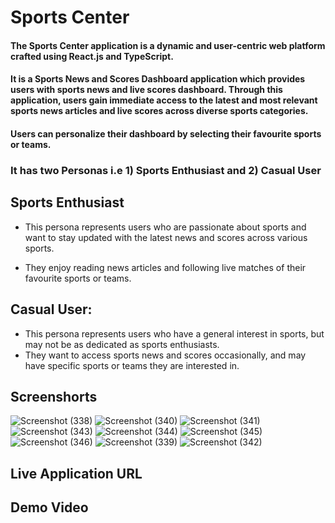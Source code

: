 # Sports Center
#### The Sports Center application is a dynamic and user-centric web platform crafted using React.js and TypeScript.
#### It is a Sports News and Scores Dashboard application which provides users with sports news and live scores dashboard. Through this application, users gain immediate access to the latest and most relevant sports news articles and live scores across diverse sports categories.
#### Users can personalize their dashboard by selecting their favourite sports or teams.

### It has two Personas i.e 1) Sports Enthusiast and 2) Casual User
## Sports Enthusiast
+ This persona represents users who are passionate about sports and want to stay updated with the latest news and scores across various sports.
- They enjoy reading news articles and following live matches of their favourite sports or teams.
## Casual User:
+ This persona represents users who have a general interest in sports, but may not be as dedicated as sports enthusiasts.
+ They want to access sports news and scores occasionally, and may have specific sports or teams they are interested in.

## Screenshorts
![Screenshot (338)](https://github.com/pavankumar1921/sport_news/assets/104848621/e6f63a0b-8a74-4542-8e58-01bf16998998)
![Screenshot (340)](https://github.com/pavankumar1921/sport_news/assets/104848621/8f79a5f5-92b8-45af-be93-1e9602411f82)
![Screenshot (341)](https://github.com/pavankumar1921/sport_news/assets/104848621/bfc8c0af-a780-440c-988e-00412f356b3a)
![Screenshot (343)](https://github.com/pavankumar1921/sport_news/assets/104848621/caf86d43-9a86-4c14-a344-a8c1980b14de)
![Screenshot (344)](https://github.com/pavankumar1921/sport_news/assets/104848621/03133501-9f0b-4338-b573-f0dbf9448e6c)
![Screenshot (345)](https://github.com/pavankumar1921/sport_news/assets/104848621/3b3ee0b2-9001-46df-9e14-22d5f79455bd)
![Screenshot (346)](https://github.com/pavankumar1921/sport_news/assets/104848621/5774a6ad-55d0-45ac-8876-e78f543ab400)
![Screenshot (339)](https://github.com/pavankumar1921/sport_news/assets/104848621/740bdabe-9aaf-4c40-8db6-f1bf47980423)
![Screenshot (342)](https://github.com/pavankumar1921/sport_news/assets/104848621/eedde575-5d3a-4e53-8baa-e8a8cc47f7f0)

## Live Application URL

## Demo Video
